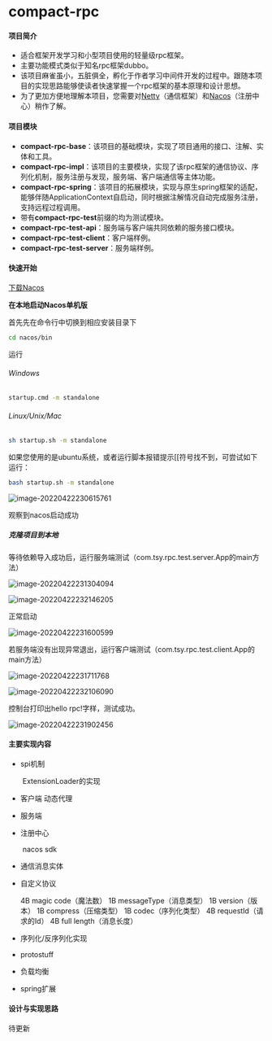 # compact-rpc

#### 项目简介

- 适合框架开发学习和小型项目使用的轻量级rpc框架。
- 主要功能模式类似于知名rpc框架dubbo。
- 该项目麻雀虽小，五脏俱全，孵化于作者学习中间件开发的过程中。跟随本项目的实现思路能够使读者快速掌握一个rpc框架的基本原理和设计思想。
- 为了更加方便地理解本项目，您需要对[Netty](https://netty.io/)（通信框架）和[Nacos](https://nacos.io/)（注册中心）稍作了解。

#### 项目模块

- **compact-rpc-base**：该项目的基础模块，实现了项目通用的接口、注解、实体和工具。
- **compact-rpc-impl**：该项目的主要模块，实现了该rpc框架的通信协议、序列化机制，服务注册与发现，服务端、客户端通信等主体功能。
- **compact-rpc-spring**：该项目的拓展模块，实现与原生spring框架的适配，能够伴随ApplicationContext自启动，同时根据注解情况自动完成服务注册，支持远程过程调用。
- 带有**compact-rpc-test**前缀的均为测试模块。
- **compact-rpc-test-api**：服务端与客户端共同依赖的服务接口模块。
- **compact-rpc-test-client**：客户端样例。
- **compact-rpc-test-server**：服务端样例。

#### 快速开始

[下载Nacos](https://github.com/alibaba/nacos/releases)

**在本地启动Nacos单机版**

首先先在命令行中切换到相应安装目录下

```bash
cd nacos/bin
```

运行

###### Windows

```bash
startup.cmd -m standalone
```

###### Linux/Unix/Mac

```bash
sh startup.sh -m standalone
```

如果您使用的是ubuntu系统，或者运行脚本报错提示[[符号找不到，可尝试如下运行：

```bash
bash startup.sh -m standalone
```

![image-20220422230615761](http://cdn.blog.yileng.top/image-20220423210318408.png)

观察到nacos启动成功

##### 克隆项目到本地

等待依赖导入成功后，运行服务端测试（com.tsy.rpc.test.server.App的main方法）

![image-20220422231304094](http://cdn.blog.yileng.top/image-20220422231304094.png)



![image-20220422232146205](http://cdn.blog.yileng.top/image-20220423210834811.png)

正常启动

![image-20220422231600599](http://cdn.blog.yileng.top/image-20220422231600599.png)

若服务端没有出现异常退出，运行客户端测试（com.tsy.rpc.test.client.App的main方法）

![image-20220422231711768](http://cdn.blog.yileng.top/image-20220422231711768.png)



![image-20220422232106090](http://cdn.blog.yileng.top/image-20220423210432954.png)

控制台打印出hello rpc!字样，测试成功。

![image-20220422231902456](http://cdn.blog.yileng.top/image-20220423211058800.png)



#### 主要实现内容

- spi机制

  ​	ExtensionLoader的实现

- 客户端 动态代理

- 服务端

- 注册中心

  ​	nacos sdk

- 通信消息实体

- 自定义协议

  4B  magic code（魔法数）   1B messageType（消息类型） 1B version（版本）  1B compress（压缩类型） 1B codec（序列化类型）  4B  requestId（请求的Id）  4B full  length（消息长度）

- 序列化/反序列化实现

- protostuff

- 负载均衡

- spring扩展

#### 设计与实现思路

待更新
